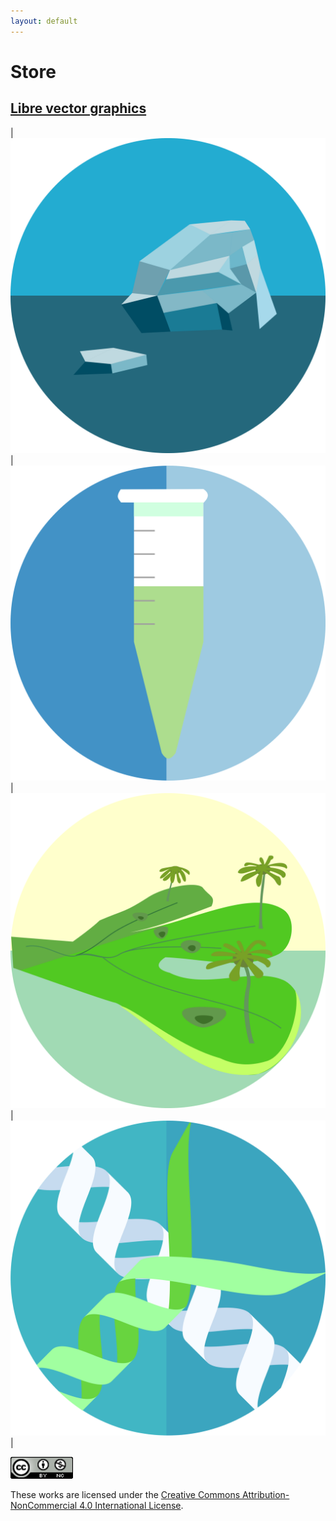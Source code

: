 ```yaml
---
layout: default
---
```


# Store

## [Libre vector graphics](https://github.com/jeffersonfparil/kungAnikAnik)

|[![](/img/icebergs_001.svg)](https://github.com/jeffersonfparil/kungAnikAnik)|[![](/img/eppy_tube_001.svg)](https://github.com/jeffersonfparil/kungAnikAnik)|[![](/img/marchantia_001.svg)](https://github.com/jeffersonfparil/kungAnikAnik)|[![](/img/grass_DNA.svg)](https://github.com/jeffersonfparil/kungAnikAnik)|

<img src="/icons/creative_commons.png" width="100"/>

These works are licensed under the [Creative Commons Attribution-NonCommercial 4.0 International License](https://creativecommons.org/licenses/by-nc/4.0/).